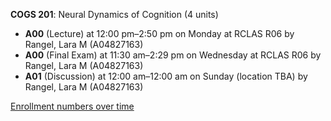 **COGS 201**: Neural Dynamics of Cognition (4 units)

- **A00** (Lecture) at 12:00 pm–2:50 pm on Monday at RCLAS R06 by Rangel, Lara M (A04827163)
- **A00** (Final Exam) at 11:30 am–2:29 pm on Wednesday at RCLAS R06 by Rangel, Lara M (A04827163)
- **A01** (Discussion) at 12:00 am–12:00 am on Sunday (location TBA) by Rangel, Lara M (A04827163)

[Enrollment numbers over time](./COGS201.tsv)
